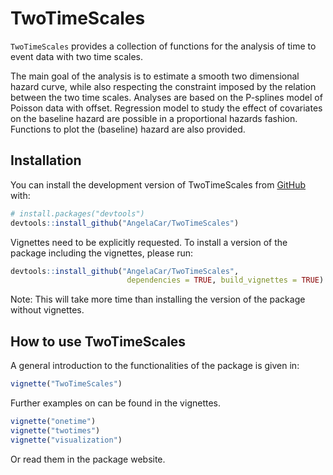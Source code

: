
<!-- README.md is generated from README.Rmd. Please edit that file -->

# TwoTimeScales

<!-- badges: start -->
<!-- badges: end -->

`TwoTimeScales` provides a collection of functions for the analysis of
time to event data with two time scales.

The main goal of the analysis is to estimate a smooth two dimensional
hazard curve, while also respecting the constraint imposed by the
relation between the two time scales. Analyses are based on the
P-splines model of Poisson data with offset. Regression model to study
the effect of covariates on the baseline hazard are possible in a
proportional hazards fashion. Functions to plot the (baseline) hazard
are also provided.

## Installation

You can install the development version of TwoTimeScales from
[GitHub](https://github.com/) with:

``` r
# install.packages("devtools")
devtools::install_github("AngelaCar/TwoTimeScales")
```

Vignettes need to be explicitly requested. To install a version of the
package including the vignettes, please run:

``` r
devtools::install_github("AngelaCar/TwoTimeScales",
                          dependencies = TRUE, build_vignettes = TRUE)
```

Note: This will take more time than installing the version of the
package without vignettes.

## How to use TwoTimeScales

A general introduction to the functionalities of the package is given
in:

``` r
vignette("TwoTimeScales")
```

Further examples on can be found in the vignettes.

``` r
vignette("onetime")
vignette("twotimes")
vignette("visualization")
```

Or read them in the package website.
